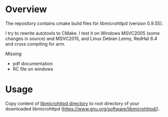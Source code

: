 # Overview
The repository contains cmake build files for libmicrohttpd (version 0.9.55).

I try to rewrite autotools to CMake. 
I test it on Windows MSVC2005 (some changes in source) and MSVC2015, and Linux Debian Lenny, RedHat 6.4 and cross compiling for arm.

*Missing*
- pdf documentation
- RC file on windows

# Usage
Copy content of [libmicrohttpd directory](https://github.com/sbellus/libmicrohttpd-cmake/tree/master/libmicrohttpd) to root directory of your downloaded libmicrohttpd (https://www.gnu.org/software/libmicrohttpd/).
